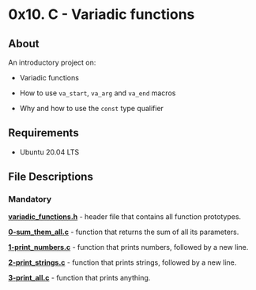 # 0x10. C - Variadic functions

## About

An introductory project on:

- Variadic functions

- How to use `va_start`, `va_arg` and `va_end` macros

- Why and how to use the `const` type qualifier

## Requirements

- Ubuntu 20.04 LTS

## File Descriptions

### Mandatory

**[variadic_functions.h](variadic_functions.h)** - header file that contains all function prototypes.



**[0-sum_them_all.c](0-sum_them_all.c)** - function that returns the sum of all its parameters.



**[1-print_numbers.c](1-print_numbers.c)** - function that prints numbers, followed by a new line.



**[2-print_strings.c](2-print_strings.c)** - function that prints strings, followed by a new line.



**[3-print_all.c](3-print_all.c)** - function that prints anything.
